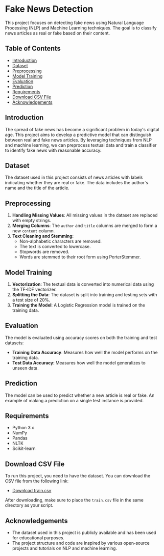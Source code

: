 # Fake News Detection

This project focuses on detecting fake news using Natural Language Processing (NLP) and Machine Learning techniques. The goal is to classify news articles as real or fake based on their content.

## Table of Contents
- [Introduction](#introduction)
- [Dataset](#dataset)
- [Preprocessing](#preprocessing)
- [Model Training](#model-training)
- [Evaluation](#evaluation)
- [Prediction](#prediction)
- [Requirements](#requirements)
- [Download CSV File](#download-csv-file)
- [Acknowledgements](#acknowledgements)

## Introduction
The spread of fake news has become a significant problem in today's digital age. This project aims to develop a predictive model that can distinguish between real and fake news articles. By leveraging techniques from NLP and machine learning, we can preprocess textual data and train a classifier to identify fake news with reasonable accuracy.

## Dataset
The dataset used in this project consists of news articles with labels indicating whether they are real or fake. The data includes the author's name and the title of the article. 

## Preprocessing
1. **Handling Missing Values**: All missing values in the dataset are replaced with empty strings.
2. **Merging Columns**: The `author` and `title` columns are merged to form a new `content` column.
3. **Text Cleaning and Stemming**: 
    - Non-alphabetic characters are removed.
    - The text is converted to lowercase.
    - Stopwords are removed.
    - Words are stemmed to their root form using PorterStemmer.

## Model Training
1. **Vectorization**: The textual data is converted into numerical data using the TF-IDF vectorizer.
2. **Splitting the Data**: The dataset is split into training and testing sets with a test size of 20%.
3. **Training the Model**: A Logistic Regression model is trained on the training data.

## Evaluation
The model is evaluated using accuracy scores on both the training and test datasets:
- **Training Data Accuracy**: Measures how well the model performs on the training data.
- **Test Data Accuracy**: Measures how well the model generalizes to unseen data.

## Prediction
The model can be used to predict whether a new article is real or fake. An example of making a prediction on a single test instance is provided.

## Requirements
- Python 3.x
- NumPy
- Pandas
- NLTK
- Scikit-learn

## Download CSV File
To run this project, you need to have the dataset. You can download the CSV file from the following link:
- [Download train.csv](https://www.kaggle.com/competitions/fake-news/data?select=train.csv)

After downloading, make sure to place the `train.csv` file in the same directory as your script.

## Acknowledgements
- The dataset used in this project is publicly available and has been used for educational purposes.
- The project structure and code are inspired by various open-source projects and tutorials on NLP and machine learning.
